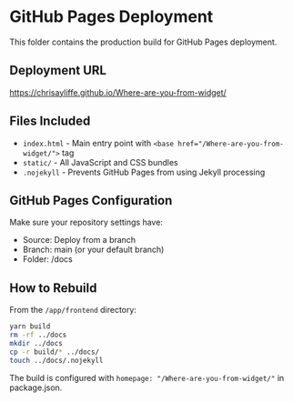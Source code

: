 # GitHub Pages Deployment

This folder contains the production build for GitHub Pages deployment.

## Deployment URL
https://chrisayliffe.github.io/Where-are-you-from-widget/

## Files Included
- `index.html` - Main entry point with `<base href="/Where-are-you-from-widget/">` tag
- `static/` - All JavaScript and CSS bundles
- `.nojekyll` - Prevents GitHub Pages from using Jekyll processing

## GitHub Pages Configuration
Make sure your repository settings have:
- Source: Deploy from a branch
- Branch: main (or your default branch)
- Folder: /docs

## How to Rebuild
From the `/app/frontend` directory:
```bash
yarn build
rm -rf ../docs
mkdir ../docs
cp -r build/* ../docs/
touch ../docs/.nojekyll
```

The build is configured with `homepage: "/Where-are-you-from-widget/"` in package.json.
